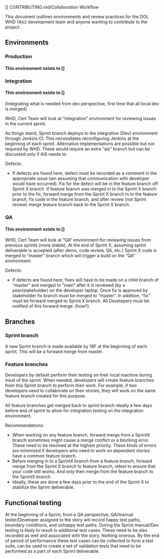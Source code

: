 [] CONTRIBUTING.md/Collaboration Workflow

This document outlines environments and review practices for the DOL WHD 14(c) development team and anyone wanting to contribute to the project.


## Environments 

### Production
#### This environment exists to []

### Integration
#### This environment exists to []
[Integrating what is needed from dev perspective, first time that all local dev is merged]

WHD, Cert Team will look at “integration” environment for reviewing issues in the current sprint.

As things stand, Sprint branch deploys to the integration (Dev) environment through Jenkins CI. This necessitates reconfiguring Jenkins at the beginning of each sprint. Alternative implementations are possible but not required by WHD. These would require an extra “ais” branch but can be discussed only if AIS needs to.

Defects:
 - If defects are found here, defect must be recorded as a comment in the appropriate issue (am assuming that communication with developer would have occurred). Fix for the defect will be in the feature branch off Sprint X branch. If feature branch was merged in to the Sprint X branch prior to the fix, forward merge from the Sprint X branch in to the feature branch, fix code in the feature branch, and after review (not Sprint review) merge feature branch back to the Sprint X branch.


### QA
#### This environment exists to []
WHD, Cert Team will look at “QA” environment for reviewing issues from previous sprints (more stable).
At the end of Sprint X, assuming sprint deliverable is accepted (after demo, code review, QA, etc.) Sprint X code is merged to “master” branch which will trigger a build on the “QA” environment.

Defects: 
 - If defects are found here, fixes will have to be made on a child branch of “master” and merged to “main” after it is reviewed (by a peer/stakeholder) on the developer laptop. Once fix is approved by stakeholder fix branch must be merged to “master”. In addition, “fix” must be forward merged to Sprint X branch. All Developers must be notified of this forward merge. (how?)


## Branches

### Sprint branch

A new Sprint branch is made available by 18F at the beginning of each sprint. This will be a forward merge from master.



### Feature branches

Developers by default perform their testing on their local machine during most of the sprint. When needed, developers will create feature branches from this Sprint branch to perform their work. For example, if two developers need to collaborate on their stories, they will work on the same feature branch created for this purpose.

All feature branches get merged back to sprint branch ideally a few days before end of sprint to allow for integration testing on the integration environment.

Recommendations:
 - When working on any feature branch, forward merge from a SprintX branch sometimes might cause a merge conflict or a blocking error. These need to be resolved at the highest priority. These kinds of errors are minimized if developers who need to work on dependent stories have a common feature branch.
  - Before merging in to a SprintX branch from a feature branch, forward merge from the Sprint X branch to feature branch, retest to ensure that your code still works. And only then merge from the feature branch to the SprintX branch. 
   - Ideally, these are done a few days prior to the end of the Sprint X to stabilize the Sprint deliverable.


## Functional testing

At the beginning of a Sprint, from a QA perspective, QA/manual tester/Developer assigned to the story will record happy test paths, boundary conditions, and unhappy test paths. During the Sprint manual/Dev testing is likely to result in additional test cases. These need to be also recorded as well and associated with the story. Nothing onerous. By the end of period of performance these test cases can be collected to form a test suite, can be used to create a set of validation tests that need to be performed as a part of each Sprint deliverable.




